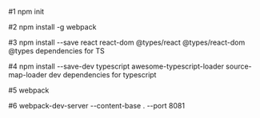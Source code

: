 #1
npm init

#2
npm install -g webpack

#3
npm install --save react react-dom @types/react @types/react-dom
@types dependencies for TS

#4
npm install --save-dev typescript awesome-typescript-loader source-map-loader
dev dependencies for typescript

#5
webpack

#6
webpack-dev-server --content-base . --port 8081
